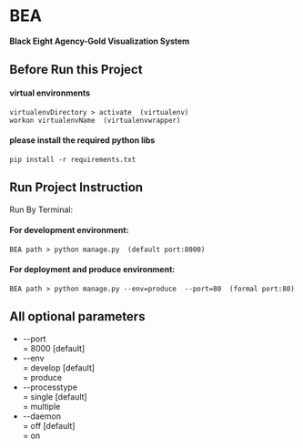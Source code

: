 # BEA  
**Black Eight Agency-Gold Visualization System**  
  
## Before Run this Project  
#### virtual environments  
    virtualenvDirectory > activate  (virtualenv)  
    workon virtualenvName  (virtualenvwrapper)  
#### please install the required python libs  
    pip install -r requirements.txt  
  
## Run Project Instruction  
Run By Terminal:  
#### For development environment:  
    BEA path > python manage.py  (default port:8000)  
#### For deployment and produce environment:  
    BEA path > python manage.py --env=produce  --port=80  (formal port:80)  

## All optional parameters
* --port  
= 8000 [default]  
* --env  
= develop [default]  
= produce  
* --processtype  
= single [default]  
= multiple  
* --daemon  
= off [default]  
= on  